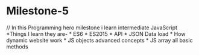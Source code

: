 # Milestone-5

// In this Programming hero milestone i learn intermediate JavaScript
  *Things I learn they are-
      * ES6
      * ES2015
      * API
      * JSON Data load
      * How dynamic website work
      * JS objects advanced concepts
      * JS array all basic methods
